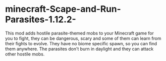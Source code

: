 # minecraft-Scape-and-Run-Parasites-1.12.2-
This mod adds hostile parasite-themed mobs to your Minecraft game for you to fight, they can be dangerous, scary and some of them can learn from their fights to evolve.  They have no biome specific spawn, so you can find them anywhere. The parasites don't burn in daylight and they can attack other hostile mobs.

